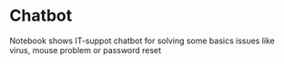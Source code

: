 # Chatbot
Notebook shows IT-suppot chatbot for solving some basics issues like virus, mouse problem or password reset
